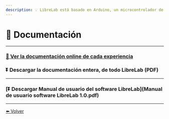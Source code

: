 ```yaml
---
description: 💡 LibreLab está basado en Arduino, un microcontrolador de código abierto.
---
```


# 🚀 Documentación

---

### [🔎 Ver la documentación online de cada experiencia](Experimentos)

### ⏬ Descargar la documentación **entera**, de todo LibreLab (PDF)

---

### [⏬ Descargar Manual de usuario del software LibreLab](Manual de usuario software LibreLab 1.0.pdf)


---

[⬅️ Volver](./)
